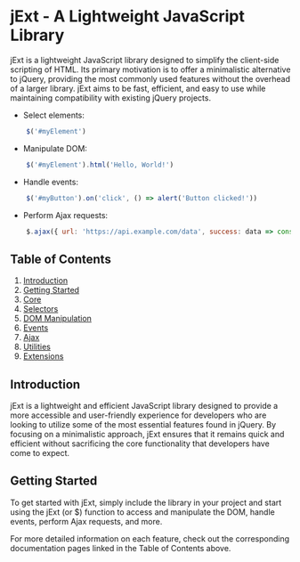 # jExt - A Lightweight JavaScript Library

jExt is a lightweight JavaScript library designed to simplify the client-side scripting of HTML. Its primary motivation is to offer a minimalistic alternative to jQuery, 
providing the most commonly used features without the overhead of a larger library. jExt aims to be fast, efficient, and easy to use while maintaining compatibility with 
existing jQuery projects.

- Select elements: 
``` Javascript 
    $('#myElement')
```

- Manipulate DOM: 
``` Javascript 
    $('#myElement').html('Hello, World!')
```

- Handle events: 
``` Javascript 
    $('#myButton').on('click', () => alert('Button clicked!'))
```

- Perform Ajax requests: 

``` Javascript 
    $.ajax({ url: 'https://api.example.com/data', success: data => console.log(data) })
```

## Table of Contents

1. [Introduction](#introduction)
2. [Getting Started](#getting-started)
3. [Core](docs/core.md)
4. [Selectors](docs/selectors.md)
5. [DOM Manipulation](docs/dom.md)
6. [Events](docs/events.md)
7. [Ajax](docs/ajax.md)
8. [Utilities](docs/utilities.md)
9. [Extensions](docs/extensions.md)

## Introduction

jExt is a lightweight and efficient JavaScript library designed to provide a more accessible and user-friendly experience for developers 
who are looking to utilize some of the most essential features found in jQuery. By focusing on a minimalistic approach, jExt ensures that it remains quick and efficient without sacrificing the core functionality that developers have come to expect.

## Getting Started

To get started with jExt, simply include the library in your project and start using the jExt (or $) function to access and manipulate the DOM, 
handle events, perform Ajax requests, and more.

For more detailed information on each feature, check out the corresponding documentation pages linked in the Table of Contents above.

